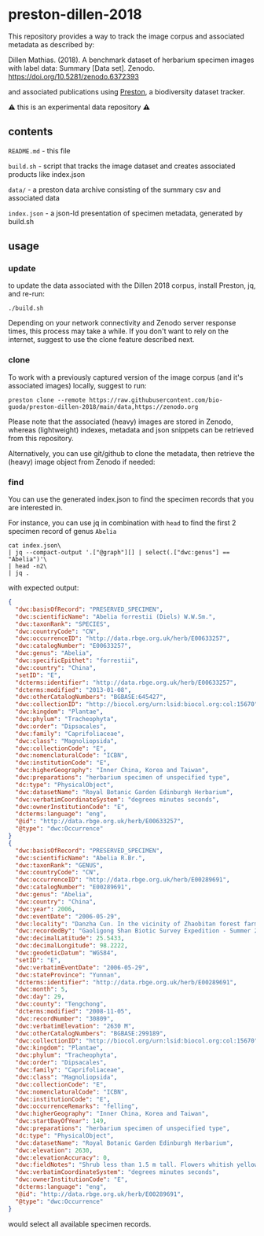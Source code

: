 # preston-dillen-2018

This repository provides a way to track the image corpus and associated metadata as described by:

Dillen Mathias. (2018). A benchmark dataset of herbarium specimen images with label data: Summary [Data set]. Zenodo. https://doi.org/10.5281/zenodo.6372393

and associated publications using [Preston](https://preston.guoda.bio), a biodiversity dataset tracker. 

:warning: this is an experimental data repository :warning: 


## contents

```README.md``` - this file

```build.sh``` - script that tracks the image dataset and creates associated products like index.json

```data/``` - a preston data archive consisting of the summary csv and associated data

```index.json``` - a json-ld presentation of specimen metadata, generated by build.sh

## usage


### update

to update the data associated with the Dillen 2018 corpus, install Preston, jq, and re-run:

```shell
./build.sh 
```

Depending on your network connectivity and Zenodo server response times, this process may take a while. If you don't want to rely on the internet, suggest to use the clone feature described next. 


### clone
To work with a previously captured version of the image corpus (and it's associated images) locally, suggest to run:

```shell
preston clone --remote https://raw.githubusercontent.com/bio-guoda/preston-dillen-2018/main/data,https://zenodo.org
```

Please note that the associated (heavy) images are stored in Zenodo, whereas (lightweight) indexes, metadata and json snippets can be retrieved from this repository.

Alternatively, you can use git/github to clone the metadata, then retrieve the (heavy) image object from Zenodo if needed:

### find 

You can use the generated index.json to find the specimen records that you are interested in. 

For instance, you can use jq in combination with ```head``` to find the first 2 specimen record of genus ```Abelia``` 

```shell
cat index.json\
| jq --compact-output '.["@graph"][] | select(.["dwc:genus"] == "Abelia")'\
| head -n2\
| jq .
```

with expected output:

```json
{
  "dwc:basisOfRecord": "PRESERVED_SPECIMEN",
  "dwc:scientificName": "Abelia forrestii (Diels) W.W.Sm.",
  "dwc:taxonRank": "SPECIES",
  "dwc:countryCode": "CN",
  "dwc:occurrenceID": "http://data.rbge.org.uk/herb/E00633257",
  "dwc:catalogNumber": "E00633257",
  "dwc:genus": "Abelia",
  "dwc:specificEpithet": "forrestii",
  "dwc:country": "China",
  "setID": "E",
  "dcterms:identifier": "http://data.rbge.org.uk/herb/E00633257",
  "dcterms:modified": "2013-01-08",
  "dwc:otherCatalogNumbers": "BGBASE:645427",
  "dwc:collectionID": "http://biocol.org/urn:lsid:biocol.org:col:15670",
  "dwc:kingdom": "Plantae",
  "dwc:phylum": "Tracheophyta",
  "dwc:order": "Dipsacales",
  "dwc:family": "Caprifoliaceae",
  "dwc:class": "Magnoliopsida",
  "dwc:collectionCode": "E",
  "dwc:nomenclaturalCode": "ICBN",
  "dwc:institutionCode": "E",
  "dwc:higherGeography": "Inner China, Korea and Taiwan",
  "dwc:preparations": "herbarium specimen of unspecified type",
  "dc:type": "PhysicalObject",
  "dwc:datasetName": "Royal Botanic Garden Edinburgh Herbarium",
  "dwc:verbatimCoordinateSystem": "degrees minutes seconds",
  "dwc:ownerInstitutionCode": "E",
  "dcterms:language": "eng",
  "@id": "http://data.rbge.org.uk/herb/E00633257",
  "@type": "dwc:Occurrence"
}
{
  "dwc:basisOfRecord": "PRESERVED_SPECIMEN",
  "dwc:scientificName": "Abelia R.Br.",
  "dwc:taxonRank": "GENUS",
  "dwc:countryCode": "CN",
  "dwc:occurrenceID": "http://data.rbge.org.uk/herb/E00289691",
  "dwc:catalogNumber": "E00289691",
  "dwc:genus": "Abelia",
  "dwc:country": "China",
  "dwc:year": 2006,
  "dwc:eventDate": "2006-05-29",
  "dwc:locality": "Danzha Cun. In the vicinity of Zhaobitan forest farm, ca. 26.5 direct km NNW of Houqiao (Guyong).",
  "dwc:recordedBy": "Gaoligong Shan Biotic Survey Expedition - Summer 2006",
  "dwc:decimalLatitude": 25.5433,
  "dwc:decimalLongitude": 98.2222,
  "dwc:geodeticDatum": "WGS84",
  "setID": "E",
  "dwc:verbatimEventDate": "2006-05-29",
  "dwc:stateProvince": "Yunnan",
  "dcterms:identifier": "http://data.rbge.org.uk/herb/E00289691",
  "dwc:month": 5,
  "dwc:day": 29,
  "dwc:county": "Tengchong",
  "dcterms:modified": "2008-11-05",
  "dwc:recordNumber": "30809",
  "dwc:verbatimElevation": "2630 M",
  "dwc:otherCatalogNumbers": "BGBASE:299189",
  "dwc:collectionID": "http://biocol.org/urn:lsid:biocol.org:col:15670",
  "dwc:kingdom": "Plantae",
  "dwc:phylum": "Tracheophyta",
  "dwc:order": "Dipsacales",
  "dwc:family": "Caprifoliaceae",
  "dwc:class": "Magnoliopsida",
  "dwc:collectionCode": "E",
  "dwc:nomenclaturalCode": "ICBN",
  "dwc:institutionCode": "E",
  "dwc:occurrenceRemarks": "felling",
  "dwc:higherGeography": "Inner China, Korea and Taiwan",
  "dwc:startDayOfYear": 149,
  "dwc:preparations": "herbarium specimen of unspecified type",
  "dc:type": "PhysicalObject",
  "dwc:datasetName": "Royal Botanic Garden Edinburgh Herbarium",
  "dwc:elevation": 2630,
  "dwc:elevationAccuracy": 0,
  "dwc:fieldNotes": "Shrub less than 1.5 m tall. Flowers whitish yellow. Forest dominated by Lithocarpus. Growing in forest in shade.",
  "dwc:verbatimCoordinateSystem": "degrees minutes seconds",
  "dwc:ownerInstitutionCode": "E",
  "dcterms:language": "eng",
  "@id": "http://data.rbge.org.uk/herb/E00289691",
  "@type": "dwc:Occurrence"
}
```

would select all available specimen records. 

